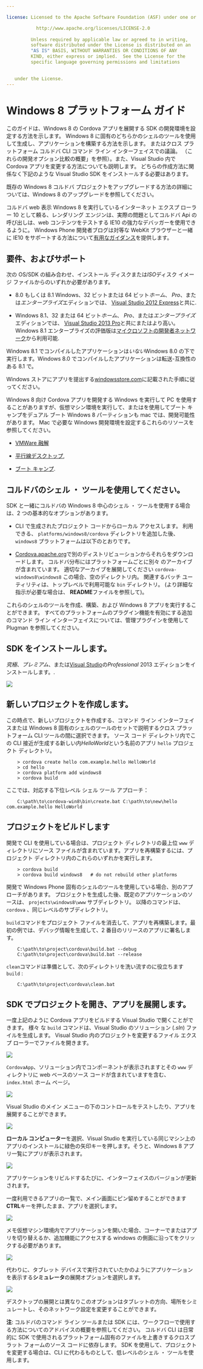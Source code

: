 ```yaml
---

license: Licensed to the Apache Software Foundation (ASF) under one or more contributor license agreements. See the NOTICE file distributed with this work for additional information regarding copyright ownership. The ASF licenses this file to you under the Apache License, Version 2.0 (the "License"); you may not use this file except in compliance with the License. You may obtain a copy of the License at

           http://www.apache.org/licenses/LICENSE-2.0
    
         Unless required by applicable law or agreed to in writing,
         software distributed under the License is distributed on an
         "AS IS" BASIS, WITHOUT WARRANTIES OR CONDITIONS OF ANY
         KIND, either express or implied.  See the License for the
         specific language governing permissions and limitations
    

   under the License.
---
```


# Windows 8 プラットフォーム ガイド

このガイドは、Windows 8 の Cordova アプリを展開する SDK の開発環境を設定する方法を示します。 Windows 8 に固有のどちらかのシェルのツールを使用して生成し、アプリケーションを構築する方法を示します。 またはクロス プラットフォーム コルドバ CLI コマンド ライン インターフェイスでの議論。 （これらの開発オプション比較の概要」を参照）。また、Visual Studio 内で Cordova アプリを変更する方法についても説明します。 どちらの作成方法に関係なく下記のような Visual Studio SDK をインストールする必要はあります。

既存の Windows 8 コルドバ プロジェクトをアップグレードする方法の詳細については、Windows 8 のアップグレードを参照してください。

コルドバ web 表示 Windows 8 を実行しているインターネット エクスプ ローラー 10 として頼る、レンダリング エンジンは、実際の問題としてコルドバ Api の呼び出しは、web コンテンツをテストする IE10 の強力なデバッガーを使用できるように。 Windows Phone 開発者ブログは対等な WebKit ブラウザーと一緒に IE10 をサポートする方法について[有用なガイダンス][1]を提供します。

 [1]: http://blogs.windows.com/windows_phone/b/wpdev/archive/2012/11/15/adapting-your-webkit-optimized-site-for-internet-explorer-10.aspx

## 要件、およびサポート

次の OS/SDK の組み合わせ、インストール ディスクまたは*ISO*ディスク イメージ ファイルからのいずれか必要があります。

*   8.0 もしくは 8.1 Windows、32 ビットまたは 64 ビット*ホーム*、 *Pro*、または*エンタープライズ*エディションでは、 [Visual Studio 2012 Express][2]と共に.

*   Windows 8.1、32 または 64 ビット*ホーム*、 *Pro*、または*エンタープライズ*エディションでは、 [Visual Studio 2013 Pro][2]と共にまたはより高い。 Windows 8.1 エンタープライズの評価版は[マイクロソフトの開発者ネットワーク][3]から利用可能.

 [2]: http://www.visualstudio.com/downloads
 [3]: http://msdn.microsoft.com/en-US/evalcenter/jj554510

Windows 8.1 でコンパイルしたアプリケーションは*いない*Windows 8.0 の下で実行します。Windows 8.0 でコンパイルしたアプリケーションは転送-互換性のある 8.1 で。

<!-- 64-bit necessary? Pro necessary? ELSE still recommended for parallel WP dev -->

Windows ストアにアプリを提出する[windowsstore.com][4]に記載された手順に従ってください。

 [4]: http://www.windowsstore.com/

<!-- true? -->

Windows 8 向け Cordova アプリを開発する Windows を実行して PC を使用することがありますが、仮想マシン環境を実行して、またはを使用してブート キャンプをデュアル ブート Windows 8 パーティションも mac では、開発可能性があります。 Mac で必要な Windows 開発環境を設定するこれらのリソースを参照してください。

*   [VMWare 融解][5]

*   [平行線デスクトップ][6],

*   [ブート キャンプ][7].

 [5]: http://msdn.microsoft.com/en-US/library/windows/apps/jj945426
 [6]: http://msdn.microsoft.com/en-US/library/windows/apps/jj945424
 [7]: http://msdn.microsoft.com/en-US/library/windows/apps/jj945423

## コルドバのシェル ・ ツールを使用してください。

SDK と一緒にコルドバの Windows 8 中心のシェル ・ ツールを使用する場合は、2 つの基本的なオプションがあります。

*   CLI で生成されたプロジェクト コードからローカル アクセスします。 利用できる、 `platforms/windows8/cordova` ディレクトリを追加した後、 `windows8` プラットフォームは以下のとおりです。

*   [Cordova.apache.org][8]で別のディストリビューションからそれらをダウンロードします。 コルドバ分布にはプラットフォームごとに別々 のアーカイブが含まれています。 適切なアーカイブを展開してください `cordova-windows8\windows8` この場合、空のディレクトリ内。 関連するバッチ ユーティリティは、トップレベルで利用可能な `bin` ディレクトリ。 (より詳細な指示が必要な場合は、 **README**ファイルを参照して)。

 [8]: http://cordova.apache.org

これらのシェルのツールを作成、構築、および Windows 8 アプリを実行することができます。 すべてのプラットフォームのプラグイン機能を有効にする追加のコマンド ライン インターフェイスについては、管理プラグインを使用して Plugman を参照してください。

## SDK をインストールします。

*究極*、*プレミアム*、または[Visual Studio][2]の*Professional* 2013 エディションをインストールします。.

![][9]

 [9]: img/guide/platforms/win8/win8_installSDK.png

## 新しいプロジェクトを作成します。

この時点で、新しいプロジェクトを作成する、コマンド ライン インターフェイスまたは Windows 8 固有のシェルのツールのセットで説明するクロス プラットフォーム CLI ツールの間に選択できます。 ソース コード ディレクトリ内でこの CLI 接近が生成する新しい内*HelloWorld*という名前のアプリ `hello` プロジェクト ディレクトリ。

        > cordova create hello com.example.hello HelloWorld
        > cd hello
        > cordova platform add windows8
        > cordova build
    

ここでは、対応する下位レベル シェル ツール アプローチ：

        C:\path\to\cordova-win8\bin\create.bat C:\path\to\new\hello com.example.hello HelloWorld
    

## プロジェクトをビルドします

開発で CLI を使用している場合は、プロジェクト ディレクトリの最上位 `www` ディレクトリにソース ファイルが含まれています。アプリを再構築するには、プロジェクト ディレクトリ内のこれらのいずれかを実行します。

        > cordova build
        > cordova build windows8   # do not rebuild other platforms
    

開発で Windows Phone 固有のシェルのツールを使用している場合、別のアプローチがあります。 プロジェクトを生成した後、既定のアプリケーションのソースは、 `projects\windows8\www` サブディレクトリ。 以降のコマンドは、 `cordova` 、同じレベルのサブディレクトリ。

`build`コマンドをプロジェクト ファイルを消去して、アプリを再構築します。最初の例では、デバッグ情報を生成して、2 番目のリリースのアプリに署名します。

        C:\path\to\project\cordova\build.bat --debug        
        C:\path\to\project\cordova\build.bat --release
    

`clean`コマンドは準備として、次のディレクトリを洗い流すのに役立ちます `build` :

        C:\path\to\project\cordova\clean.bat
    

## SDK でプロジェクトを開き、アプリを展開します。

一度上記のように Cordova アプリをビルドする Visual Studio で開くことができます。 様々 な `build` コマンドは、Visual Studio のソリューション (*.sln*) ファイルを生成します。 Visual Studio 内のプロジェクトを変更するファイル エクスプ ローラーでファイルを開きます。

![][10]

 [10]: img/guide/platforms/win8/win8_sdk_openSLN.png

`CordovaApp`、ソリューション内でコンポーネントが表示されますとその `www` ディレクトリに web ベースのソース コードが含まれていますを含む、 `index.html` ホーム ページ。

![][11]

 [11]: img/guide/platforms/win8/win8_sdk.png

Visual Studio のメイン メニューの下のコントロールをテストしたり、アプリを展開することができます。

![][12]

 [12]: img/guide/platforms/win8/win8_sdk_deploy.png

**ローカル コンピューター**を選択、Visual Studio を実行している同じマシン上のアプリのインストールに緑色の矢印キーを押します。そうと、Windows 8 アプリ一覧にアプリが表示されます。

![][13]

 [13]: img/guide/platforms/win8/win8_sdk_runApp.png

アプリケーションをリビルドするたびに、インターフェイスのバージョンが更新されます。

一度利用できるアプリの一覧で、メイン画面にピン留めすることができます**CTRL**キーを押したまま、アプリを選択します。

![][14]

 [14]: img/guide/platforms/win8/win8_sdk_runHome.png

メモ仮想マシン環境内でアプリケーションを開いた場合、コーナーでまたはアプリを切り替えるか、追加機能にアクセスする windows の側面に沿ってをクリックする必要があります。

![][15]

 [15]: img/guide/platforms/win8/win8_sdk_run.png

代わりに、タブレット デバイスで実行されていたかのようにアプリケーションを表示する**シミュレータ**の展開オプションを選択します。

![][16]

 [16]: img/guide/platforms/win8/win8_sdk_sim.png

デスクトップの展開とは異なりこのオプションはタブレットの方向、場所をシミュレートし、そのネットワーク設定を変更することができます。

**注**: コルドバのコマンド ライン ツールまたは SDK には、ワークフローで使用する方法についてのアドバイスの概要を参照してください。 コルドバ CLI は日常的に SDK で使用されるプラットフォーム固有のファイルを上書きするクロスプラット フォームのソース コードに依存します。 SDK を使用して、プロジェクトを変更する場合は、CLI に代わるものとして、低レベルのシェル ・ ツールを使用します。